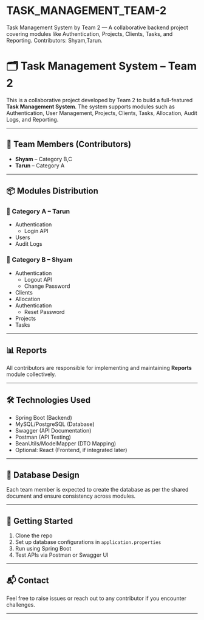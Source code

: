 # TASK_MANAGEMENT_TEAM-2
Task Management System by Team 2 — A collaborative backend project covering modules like Authentication, Projects, Clients, Tasks, and Reporting. Contributors: Shyam,Tarun.

# 🗂️ Task Management System – Team 2

This is a collaborative project developed by Team 2 to build a full-featured **Task Management System**. The system supports modules such as Authentication, User Management, Projects, Clients, Tasks, Allocation, Audit Logs, and Reporting.

---

## 👥 Team Members (Contributors)
- **Shyam** – Category B,C 
- **Tarun** – Category A  

---

## 📦 Modules Distribution

### 🔹 Category A – Tarun
- Authentication
  - Login API
- Users
- Audit Logs

### 🔸 Category B – Shyam
- Authentication
  - Logout API
  - Change Password
- Clients
- Allocation
- Authentication
  - Reset Password
- Projects
- Tasks

---

## 📊 Reports
All contributors are responsible for implementing and maintaining **Reports** module collectively.

---

## 🛠️ Technologies Used
- Spring Boot (Backend)
- MySQL/PostgreSQL (Database)
- Swagger (API Documentation)
- Postman (API Testing)
- BeanUtils/ModelMapper (DTO Mapping)
- Optional: React (Frontend, if integrated later)

---

## 📁 Database Design
Each team member is expected to create the database as per the shared document and ensure consistency across modules.

---

## 🚀 Getting Started
1. Clone the repo
2. Set up database configurations in `application.properties`
3. Run using Spring Boot
4. Test APIs via Postman or Swagger UI

---

## 📬 Contact
Feel free to raise issues or reach out to any contributor if you encounter challenges.

---


